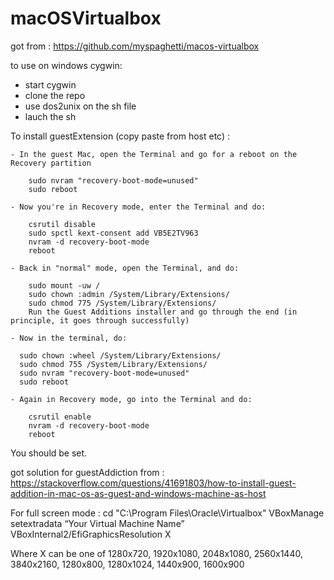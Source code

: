 # macOSVirtualbox

got from : https://github.com/myspaghetti/macos-virtualbox

to use on windows cygwin: 
- start cygwin
- clone the repo
- use dos2unix on the sh file
- lauch the sh


To install guestExtension (copy paste from host etc) : 

    - In the guest Mac, open the Terminal and go for a reboot on the Recovery partition

        sudo nvram "recovery-boot-mode=unused"
        sudo reboot
  
    - Now you're in Recovery mode, enter the Terminal and do:
    
        csrutil disable
        sudo spctl kext-consent add VB5E2TV963
        nvram -d recovery-boot-mode
        reboot
        
    - Back in "normal" mode, open the Terminal, and do:
    
        sudo mount -uw /
        sudo chown :admin /System/Library/Extensions/
        sudo chmod 775 /System/Library/Extensions/
        Run the Guest Additions installer and go through the end (in principle, it goes through successfully)

    - Now in the terminal, do:

      sudo chown :wheel /System/Library/Extensions/
      sudo chmod 755 /System/Library/Extensions/
      sudo nvram "recovery-boot-mode=unused"
      sudo reboot

    - Again in Recovery mode, go into the Terminal and do:

        csrutil enable
        nvram -d recovery-boot-mode
        reboot

You should be set.

got solution for guestAddiction from : https://stackoverflow.com/questions/41691803/how-to-install-guest-addition-in-mac-os-as-guest-and-windows-machine-as-host

For full screen mode : 
cd "C:\Program Files\Oracle\Virtualbox"
VBoxManage setextradata “Your Virtual Machine Name” VBoxInternal2/EfiGraphicsResolution X

Where X can be one of 1280x720, 1920x1080, 2048x1080, 2560x1440, 3840x2160, 1280x800, 1280x1024, 1440x900, 1600x900
